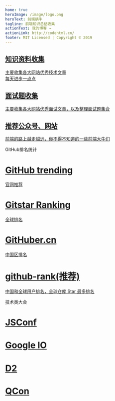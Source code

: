 ```yaml
---
home: true
heroImage: /image/logo.png
heroText: 前端蜗牛
tagline: 前端知识总结收集
actionText: 我的博客 →
actionLink: http://codehtml.cn/
footer: MIT Licensed | Copyright © 2019
---
```

<div class="features">
  <a class="feature" href="knowledge/">
    <h2>知识资料收集</h2>
    <p>主要收集各大网站优秀技术文章<br/>每天进步一点点</p>
  </a>
  <a class="feature"  href="interview/">
    <h2>面试题收集</h2>
    <p>主要收集各大网站优秀面试文章，以及整理面试题集合</p>
  </a>
  <a class="feature"  href="website/">
    <h2>推荐公众号、网站</h2>
    <p>前端的路上越走越远，你不得不知道的一些前端大牛们</p>
  </a>
  <!-- <a class="feature"  href="">
    <h2>前端大牛们</h2>
    <p>前端的路上越走越远，你不得不知道的一些前端大牛们</p>
  </a> -->
</div>
<div class="tab-title">
  GitHub排名统计
</div>
<div class="features-tag">
  <a class="feature" href="https://github.com/trending" target="_blank">
    <h1>GitHub trending</h1>
    <p>官网推荐</p>
  </a>
  <a class="feature"  href="https://gitstar-ranking.com/"  target="_blank">
    <h1>Gitstar Ranking</h1>
    <p>全球排名</p>
  </a>
  <a class="feature"  href="https://githuber.cn/"  target="_blank">
    <h1>GitHuber.cn</h1>
    <p>中国区排名</p>
  </a>
  <a class="feature"  href="https://github.com/jaywcjlove/github-rank"  target="_blank">
    <h1>github-rank(推荐)</h1>
    <p>中国和全球用户排名，全球仓库 Star 最多排名</p>
  </a>
</div>

<div class="tab-title">
  技术类大会
</div>
<div class="features-tag">
  <a class="feature" href="https://jsconf.com/" target="_blank">
    <h1>JSConf</h1>
  </a>
  <a class="feature"  href="https://events.google.com/io/"  target="_blank">
    <h1>Google IO</h1>
  </a>
  <a class="feature"  href="http://d2forum.alibaba-inc.com/"  target="_blank">
    <h1>D2</h1>
  </a>
  <a class="feature"  href="https://www.infoq.com/qcon/"  target="_blank">
    <h1>QCon</h1>
  </a>
</div>

<style>
  .features-tag{
    padding: 0;
  }
</style>